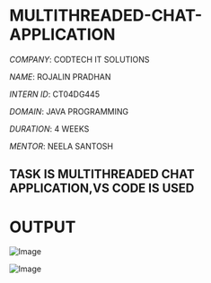 # MULTITHREADED-CHAT-APPLICATION

*COMPANY*: CODTECH IT SOLUTIONS

*NAME*: ROJALIN PRADHAN

*INTERN ID*: CT04DG445

*DOMAIN*: JAVA PROGRAMMING

*DURATION*: 4 WEEKS

*MENTOR*: NEELA SANTOSH

## TASK IS MULTITHREADED CHAT APPLICATION,VS CODE IS USED

# OUTPUT

![Image](https://github.com/user-attachments/assets/5d1fadeb-c995-4fc6-8d20-6365eadc9537)

![Image](https://github.com/user-attachments/assets/9681ab80-c5af-46e0-ba81-527262ec5a2d)
